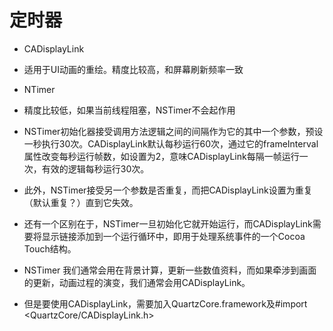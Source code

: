 # 定时器
- CADisplayLink
- 适用于UI动画的重绘。精度比较高，和屏幕刷新频率一致
- NTimer 
- 精度比较低，如果当前线程阻塞，NSTimer不会起作用
    
- NSTimer初始化器接受调用方法逻辑之间的间隔作为它的其中一个参数，预设一秒执行30次。CADisplayLink默认每秒运行60次，通过它的frameInterval属性改变每秒运行帧数，如设置为2，意味CADisplayLink每隔一帧运行一次，有效的逻辑每秒运行30次。

- 此外，NSTimer接受另一个参数是否重复，而把CADisplayLink设置为重复（默认重复？）直到它失效。

- 还有一个区别在于，NSTimer一旦初始化它就开始运行，而CADisplayLink需要将显示链接添加到一个运行循环中，即用于处理系统事件的一个Cocoa Touch结构。

- NSTimer 我们通常会用在背景计算，更新一些数值资料，而如果牵涉到画面的更新，动画过程的演变，我们通常会用CADisplayLink。

- 但是要使用CADisplayLink，需要加入QuartzCore.framework及#import <QuartzCore/CADisplayLink.h>


